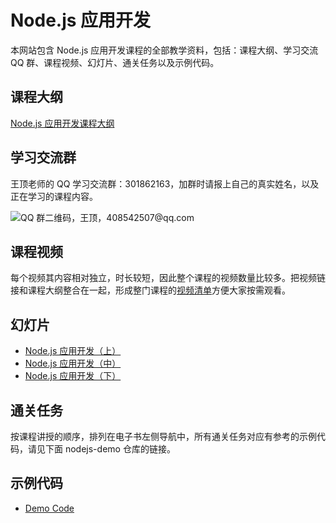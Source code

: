 # Node.js 应用开发

本网站包含 Node.js 应用开发课程的全部教学资料，包括：课程大纲、学习交流 QQ 群、课程视频、幻灯片、通关任务以及示例代码。

## 课程大纲

[Node.js 应用开发课程大纲](http://naotu.baidu.com/file/78f10df711456bbfed4cd77fcfa19045?token=7e206da2e15795da)

## 学习交流群

王顶老师的 QQ 学习交流群：301862163，加群时请报上自己的真实姓名，以及正在学习的课程内容。

![QQ 群二维码，王顶，408542507@qq.com](https://cdn.jsdelivr.net/gh/wangding/sample@master/images/student-group.png)

## 课程视频

每个视频其内容相对独立，时长较短，因此整个课程的视频数量比较多。把视频链接和课程大纲整合在一起，形成整门课程的[视频清单](video.md)方便大家按需观看。

## 幻灯片

- [Node.js 应用开发（上）](https://github.com/wangding/courses/blob/master/nodejs/nodejs01.pptx)
- [Node.js 应用开发（中）](https://github.com/wangding/courses/blob/master/nodejs/nodejs02.pptx)
- [Node.js 应用开发（下）](https://github.com/wangding/courses/blob/master/nodejs/nodejs03.pptx)

## 通关任务

按课程讲授的顺序，排列在电子书左侧导航中，所有通关任务对应有参考的示例代码，请见下面 nodejs-demo 仓库的链接。

## 示例代码

- [Demo Code](https://github.com/wangding/nodejs-demo/)
